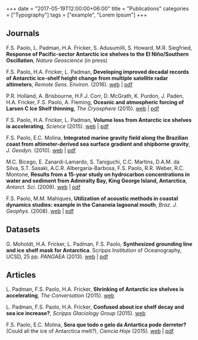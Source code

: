 +++
date = "2017-05-19T12:00:00+06:00"
title = "Publications"
categories = ["Typography"]
tags = ["example", "Lorem Ipsum"]
+++

## Journals

F.S. Paolo, L. Padman, H.A. Fricker, S. Adusumilli, S. Howard, M.R. Siegfried, **Response of Pacific-sector Antarctic ice shelves to the El Niño/Southern Oscillation**, *Nature Geoscience* (in press)

F.S. Paolo, H.A. Fricker, L. Padman, **Developing improved decadal records of Antarctic ice-shelf height change from multiple satellite radar altimeters**, *Remote Sens. Environ.* (2016). [web](http://authors.elsevier.com/a/1Sd~57qzSbrdi) | [pdf](https://www.dropbox.com/s/0i9nhqyuu0qvrsv/AltimetryTimeSeriesRSE2016.pdf?dl=0)

P.R. Holland, A. Brisbourne, H.F.J. Corr, D. McGrath, K. Purdon, J. Paden, H.A. Fricker, F.S. Paolo, A. Fleming, **Oceanic and atmospheric forcing of Larsen C Ice Shelf thinning**, *The Cryosphere* (2015). [web](http://dx.doi.org/10.5194/tc-9-1005-2015) | [pdf](http://www.the-cryosphere.net/9/1005/2015/tc-9-1005-2015.pdf)

F.S. Paolo, H.A. Fricker, L. Padman, **Volume loss from Antarctic ice shelves is accelerating**, *Science* (2015). [web](https://dx.doi.org/10.1126/science.aaa0940) | [pdf](https://www.dropbox.com/s/a900x76kkhmiiw2/IceShelfChangeScience2015.pdf?dl=0)

F.S. Paolo, E.C. Molina, **Integrated marine gravity field along the Brazilian coast from altimeter-derived sea surface gradient and shipborne gravity**, *J. Geodyn.* (2010). [web](http://dx.doi.org/10.1016/j.jog.2010.04.003) | [pdf](https://dl.dropbox.com/u/12601128/papers/paolo_molina10.pdf)

M.C. Bicego, E. Zanardi-Lamardo, S. Taniguchi, C.C. Martins, D.A.M. da Silva, S.T. Sasaki, A.C.R. Albergaria-Barbosa, F.S. Paolo, R.R. Weber, R.C. Montone, **Results from a 15-year study on hydrocarbon concentrations in water and sediment from Admiralty Bay, King George Island, Antarctica**, *Antarct. Sci.* (2009). [web](http://dx.doi.org/10.1017/S0954102009001734) | [pdf](https://dl.dropbox.com/u/12601128/papers/bicego_etal09.pdf)

F.S. Paolo, M.M. Mahiques, **Utilization of acoustic methods in coastal dynamics studies: example in the Cananeia lagoonal mouth**, *Braz. J. Geophys.* (2008). [web](http://dx.doi.org/10.1590/S0102-261X2008000200008) | [pdf](https://dl.dropbox.com/u/12601128/papers/paolo_mahiques08.pdf)


## Datasets

G. Moholdt, H.A. Fricker, L. Padman, F.S. Paolo, **Synthesized grounding line and ice shelf mask for Antarctica**. Scripps Institution of Oceanography, UCSD, 25 pp. *PANGAEA* (2013). [web](http://doi.pangaea.de/10.1594/PANGAEA.819150) | [pdf](http://epic.awi.de/33781/4/Moholdt_etal.pdf)


## Articles

<!-- date: Nov 9, 2015 tag: Publication title: General-audience article in "The Conversation" -->

L. Padman, F.S. Paolo, H.A. Fricker, **Shrinking of Antarctic ice shelves is accelerating**, *The Conversation* (2015). [web](https://theconversation.com/shrinking-of-antarctic-ice-shelves-is-accelerating-39273)

L. Padman, F.S. Paolo, H.A. Fricker, **Confused about ice shelf decay and sea ice increase?**, *Scripps Glaciology Group* (2015). [web](http://glaciology.weebly.com/articles.html)

F.S. Paolo, E.C. Molina, **Sera que todo o gelo da Antartica pode derreter?** (Could all the ice of Antarctica melt?), *Ciencia Hoje* (2015). [web](http://chc.cienciahoje.uol.com.br/multimidia/revistas/reduzidas//268/?revista=268#8) | [pdf](https://www.dropbox.com/s/v3j38c5kgik6zyp/Degelo.pdf?dl=0)
